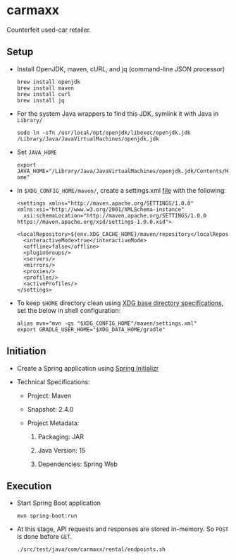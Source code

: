 # carmaxx

Counterfeit used-car retailer.


## Setup

+ Install OpenJDK, maven, cURL, and jq (command-line JSON processor)

  ```
  brew install openjdk
  brew install maven
  brew install curl
  brew install jq
  ```

+ For the system Java wrappers to find this JDK, symlink it with Java in `Library/`

  `sudo ln -sfn /usr/local/opt/openjdk/libexec/openjdk.jdk /Library/Java/JavaVirtualMachines/openjdk.jdk`

+ Set `JAVA_HOME`

  `export JAVA_HOME="/Library/Java/JavaVirtualMachines/openjdk.jdk/Contents/Home"`

+ In `$XDG_CONFIG_HOME/maven/`, create a settings.xml [file][1] with the following:

  ```
  <settings xmlns="http://maven.apache.org/SETTINGS/1.0.0" xmlns:xsi="http://www.w3.org/2001/XMLSchema-instance"
    xsi:schemaLocation="http://maven.apache.org/SETTINGS/1.0.0 https://maven.apache.org/xsd/settings-1.0.0.xsd">
    <localRepository>${env.XDG_CACHE_HOME}/maven/repository</localRepository>
    <interactiveMode>true</interactiveMode>
    <offline>false</offline>
    <pluginGroups/>
    <servers/>
    <mirrors/>
    <proxies/>
    <profiles/>
    <activeProfiles/>
  </settings>
  ```

+ To keep `$HOME` directory clean using [XDG base directory specifications][2], set the below in shell configuration:

  ```
  alias mvn="mvn -gs "$XDG_CONFIG_HOME"/maven/settings.xml"
  export GRADLE_USER_HOME="$XDG_DATA_HOME/gradle"
  ```


## Initiation

+ Create a Spring application using [Spring Initializr][3]

+ Technical Specifications:

  + Project: Maven

  + Snapshot: 2.4.0

  + Project Metadata:

    1. Packaging: JAR

    2. Java Version: 15

    3. Dependencies: Spring Web


## Execution

+ Start Spring Boot application

  `mvn spring-boot:run`

+ At this stage, API requests and responses are stored in-memory. So `POST` is done before `GET`. 

  `./src/test/java/com/carmaxx/rental/endpoints.sh`



[1]: https://maven.apache.org/settings.html#Simple_Values
[2]: https://wiki.archlinux.org/index.php/XDG_Base_Directory
[3]: https://start.spring.io/
